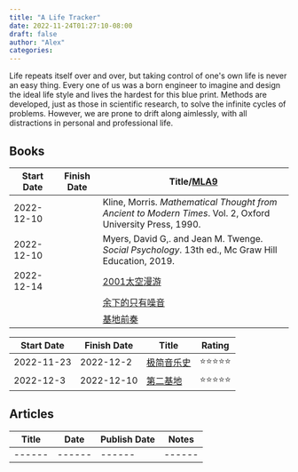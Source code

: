 ```yaml
---
title: "A Life Tracker"
date: 2022-11-24T01:27:10-08:00
draft: false
author: "Alex"
categories: 
---
```


Life repeats itself over and over, but taking control of one's own life is never an easy thing. Every one of us was a born engineer to imagine and design the ideal life style and lives the hardest for this blue print. Methods are developed, just as those in scientific research, to solve the infinite cycles of problems. However, we are prone to drift along aimlessly, with all distractions in personal and professional life. 


## Books
| Start Date | Finish Date | Title/[MLA9](https://owl.purdue.edu/owl/research_and_citation/mla_style/mla_formatting_and_style_guide/mla_works_cited_page_books.html) |
| ---- | ---- | ---- |
| 2022-12-10 | | Kline, Morris. _Mathematical Thought from Ancient to Modern Times_. Vol. 2, Oxford University Press, 1990. |
| 2022-12-10 | | Myers, David G,. and Jean M. Twenge. _Social Psychology_. 13th ed., Mc Graw Hill Education, 2019. |
| 2022-12-14 | | [2001太空漫游](https://book.douban.com/subject/30471298/) |
|  | | [余下的只有噪音](https://book.douban.com/subject/34978358/) |
|  | | [基地前奏](https://book.douban.com/subject/26389893/) |

| Start Date | Finish Date | Title | Rating |
| ------ | ------ | ------ | ------ | 
| 2022-11-23 | 2022-12-2 | [极简音乐史](https://book.douban.com/subject/27085977/) | ⭐⭐⭐⭐⭐ |
| 2022-12-3 | 2022-12-10 | [第二基地](https://book.douban.com/subject/26389894/) | ⭐⭐⭐⭐⭐ |

## Articles
| Title | Date | Publish Date | Notes |
| ------ | ------ | ------ | ------ | 
| ------ | ------ | ------ | ------ | 
